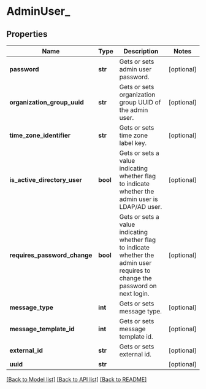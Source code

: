 # AdminUser_

## Properties
Name | Type | Description | Notes
------------ | ------------- | ------------- | -------------
**password** | **str** | Gets or sets admin user password. | [optional] 
**organization_group_uuid** | **str** | Gets or sets organization group UUID of the admin user. | [optional] 
**time_zone_identifier** | **str** | Gets or sets time zone label key. | [optional] 
**is_active_directory_user** | **bool** | Gets or sets a value indicating whether flag to indicate whether the admin user is LDAP/AD user. | [optional] 
**requires_password_change** | **bool** | Gets or sets a value indicating whether flag to indicate whether the admin user requires to change the password on next login. | [optional] 
**message_type** | **int** | Gets or sets message type. | [optional] 
**message_template_id** | **int** | Gets or sets message template id. | [optional] 
**external_id** | **str** | Gets or sets external id. | [optional] 
**uuid** | **str** |  | [optional] 

[[Back to Model list]](../README.md#documentation-for-models) [[Back to API list]](../README.md#documentation-for-api-endpoints) [[Back to README]](../README.md)


